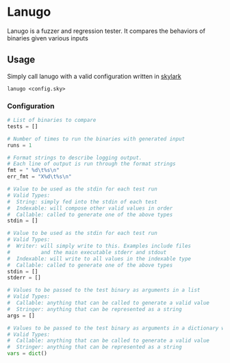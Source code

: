 # Lanugo

Lanugo is a fuzzer and regression tester. It compares the behaviors of
binaries given various inputs

## Usage
Simply call lanugo with a valid configuration written in [skylark](https://github.com/google/skylark)
```
lanugo <config.sky>
```

### Configuration
```python
# List of binaries to compare
tests = []

# Number of times to run the binaries with generated input
runs = 1

# Format strings to describe logging output.
# Each line of output is run through the format strings
fmt = " %d\t%s\n"
err_fmt = "X%d\t%s\n"

# Value to be used as the stdin for each test run
# Valid Types:
#  String: simply fed into the stdin of each test
#  Indexable: will compose other valid values in order
#  Callable: called to generate one of the above types
stdin = []

# Value to be used as the stdin for each test run
# Valid Types:
#  Writer: will simply write to this. Examples include files 
#          and the main executable stderr and stdout
#  Indexable: will write to all values in the indexable type
#  Callable: called to generate one of the above types
stdin = []
stderr = []

# Values to be passed to the test binary as arguments in a list
# Valid Types:
#  Callable: anything that can be called to generate a valid value 
#  Stringer: anything that can be represented as a string
args = []

# Values to be passed to the test binary as arguments in a dictionary with string keys
# Valid Types:
#  Callable: anything that can be called to generate a valid value 
#  Stringer: anything that can be represented as a string
vars = dict()
```
